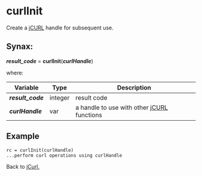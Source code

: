 # curlInit

Create a [jCURL](../jcurl) handle for subsequent use.

## Synax:

***result_code*** = **curlInit**(***curlHandle***)

where:

| Variable | Type | Description |
|--|--|--|
***result_code*** | integer | result code
***curlHandle*** | var | a handle to use with other [jCURL](../../jcurl) functions

## Example

```
rc = curlInit(curlHandle)
...perform curl operations using curlHandle
```

Back to [jCurl.](./../README.md)
